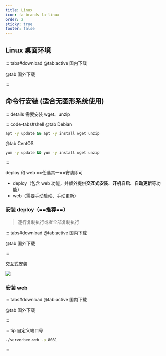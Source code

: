 ```yaml
---
title: Linux
icon: fa-brands fa-linux
order: 2
sticky: true
footer: false
---
```


## Linux 桌面环境

<ServerMilkLogo />

::: tabs#download
@tab:active 国内下载

<DesktopDownload label="点击下载 AppImage（国内地址）" os="linux" />

@tab 国外下载

<DesktopDownload label="点击下载 AppImage（国外地址）" is-github="true" os="linux" />

:::

## 命令行安装 (适合无图形系统使用)
::: details 需要安装 wget、unzip

::: code-tabs#shell
@tab Debian

```bash
apt -y update && apt -y install wget unzip
```

@tab CentOS

```bash
yum -y update && yum -y install wget unzip
```

:::


deploy 和 web ==任选其一==安装即可
- deploy（包含 web 功能，并额外提供**交互式安装**、**开机自启**、**自动更新**等功能）
- web（需要手动启动、手动更新）

### 安装 deploy（==推荐==）
> 逐行复制执行或者全部复制执行

::: tabs#download
@tab:active 国内下载

<CliDownload os="linux" arch="x86_64" module="deploy" />

@tab 国外下载

<CliDownload isGithub="true" os="linux" arch="x86_64" module="deploy" />

:::

交互式安装

![](/img/interactive.gif)

### 安装 web
::: tabs#download
@tab:active 国内下载

<CliDownload os="linux" arch="x86_64" module="web" />

@tab 国外下载

<CliDownload isGithub="true" os="linux" arch="x86_64" module="web" />

:::

::: tip 自定义端口号
```bash
./serverbee-web -p 8081
```

:::

<script setup>
import DesktopDownload from "@DesktopDownload";
import CliDownload from "@CliDownload";
import ServerMilkLogo from "@ServerMilkLogo";
</script>
